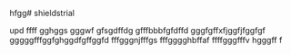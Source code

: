 hfgg# shieldstrial

upd
ffff
gghggs
gggwf
gfsgdffdg
gfffbbbfgfdffd
gggfgffхfjggfjfggfgf
gggggfffggfghggdfgffggfd
fffgggnjfffgs
fffgggghbffaf
ffffgggfffv
hgggff
f
